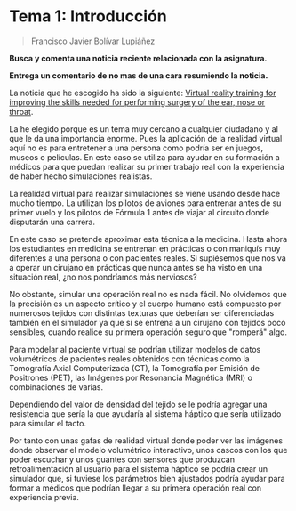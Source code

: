 # Tema 1: Introducción

> Francisco Javier Bolívar Lupiáñez

**Busca y comenta una noticia reciente relacionada con la asignatura.**

**Entrega un comentario de no mas de una cara resumiendo la noticia.**

La noticia que he escogido ha sido la siguiente: [Virtual reality training for improving the skills needed for performing surgery of the ear, nose or throat](http://www.cochrane.org/CD010198/ENT_virtual-reality-training-improving-skills-needed-performing-surgery-ear-nose-or-throat).

La he elegido porque es un tema muy cercano a cualquier ciudadano y al que le da una importancia enorme. Pues la aplicación de la realidad virtual aquí no es para entretener a una persona como podría ser en juegos, museos o películas. En este caso se utiliza para ayudar en su formación a médicos para que puedan realizar su primer trabajo real con la experiencia de haber hecho simulaciones realistas.

La realidad virtual para realizar simulaciones se viene usando desde hace mucho tiempo. La utilizan los pilotos de aviones para entrenar antes de su primer vuelo y los pilotos de Fórmula 1 antes de viajar al circuito donde disputarán una carrera.

En este caso se pretende aproximar esta técnica a la medicina. Hasta ahora los estudiantes en medicina se entrenan en prácticas o con maniquís muy diferentes a una persona o con pacientes reales. Si supiésemos que nos va a operar un cirujano en prácticas que nunca antes se ha visto en una situación real, ¿no nos pondríamos más nerviosos?

No obstante, simular una operación real no es nada fácil. No olvidemos que la precisión es un aspecto crítico y el cuerpo humano está compuesto por numerosos tejidos con distintas texturas que deberían ser diferenciadas también en el simulador ya que si se entrena a un cirujano con tejidos poco sensibles, cuando realice su primera operación seguro que "romperá" algo.

Para modelar al paciente virtual se podrían utilizar modelos de datos volumétricos de pacientes reales obtenidos con técnicas como la Tomografía Axial Computerizada (CT), la Tomografía por Emisión de Positrones (PET), las Imágenes por Resonancia Magnética (MRI) o combinaciones de varias.

Dependiendo del valor de densidad del tejido se le podría agregar una resistencia que sería la que ayudaría al sistema háptico que sería utilizado para simular el tacto.

Por tanto con unas gafas de realidad virtual donde poder ver las imágenes donde observar el modelo volumétrico interactivo, unos cascos con los que poder escuchar y unos guantes con sensores que produzcan retroalimentación al usuario para el sistema háptico se podría crear un simulador que, si tuviese los parámetros bien ajustados podría ayudar para formar a médicos que podrían llegar a su primera operación real con experiencia previa.